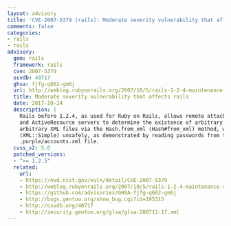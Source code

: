 ```yaml
---
layout: advisory
title: 'CVE-2007-5379 (rails): Moderate severity vulnerability that affects rails'
comments: false
categories:
- rails
- rails
advisory:
  gem: rails
  framework: rails
  cve: 2007-5379
  osvdb: 40717
  ghsa: fjfg-q662-gm6j
  url: http://weblog.rubyonrails.org/2007/10/5/rails-1-2-4-maintenance-release
  title: Moderate severity vulnerability that affects rails
  date: 2017-10-24
  description: |
    Rails before 1.2.4, as used for Ruby on Rails, allows remote attackers
    and ActiveResource servers to determine the existence of arbitrary files and read
    arbitrary XML files via the Hash.from_xml (Hash#from_xml) method, which uses XmlSimple
    (XML::Simple) unsafely, as demonstrated by reading passwords from the Pidgin (Gaim)
    .purple/accounts.xml file.
  cvss_v2: 5.0
  patched_versions:
  - ">= 1.2.5"
  related:
    url:
    - https://nvd.nist.gov/vuln/detail/CVE-2007-5379
    - http://weblog.rubyonrails.org/2007/10/5/rails-1-2-4-maintenance-release
    - https://github.com/advisories/GHSA-fjfg-q662-gm6j
    - http://bugs.gentoo.org/show_bug.cgi?id=195315
    - http://osvdb.org/40717
    - http://security.gentoo.org/glsa/glsa-200711-17.xml
---
```

